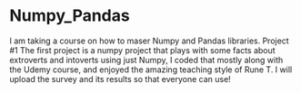 # Numpy_Pandas
I am taking a course on how to maser Numpy and Pandas libraries.
Project #1
The first project is a numpy project that plays with some facts about extroverts and intoverts using just Numpy, I coded that mostly along with the Udemy course, and enjoyed the amazing teaching style of Rune T.
I will upload the survey and its results so that everyone can use!

